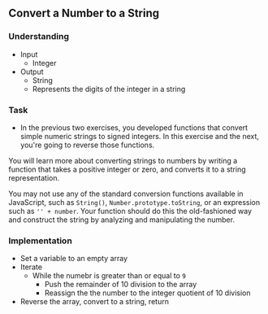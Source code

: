 ## Convert a Number to a String

### Understanding
- Input
  + Integer
- Output
  + String
  + Represents the digits of the integer in a string

### Task
- In the previous two exercises, you developed functions that convert simple numeric strings to signed integers. In this exercise and the next, you're going to reverse those functions.

You will learn more about converting strings to numbers by writing a function that takes a positive integer or zero, and converts it to a string representation.

You may not use any of the standard conversion functions available in JavaScript, such as `String()`, `Number.prototype.toString`, or an expression such as `'' + number`. Your function should do this the old-fashioned way and construct the string by analyzing and manipulating the number.

### Implementation
- Set a variable to an empty array
- Iterate
  + While the numebr is greater than or equal to `9`
    * Push the remainder of 10 division to the array
    * Reassign the the number to the integer quotient of 10 division
- Reverse the array, convert to a string, return
